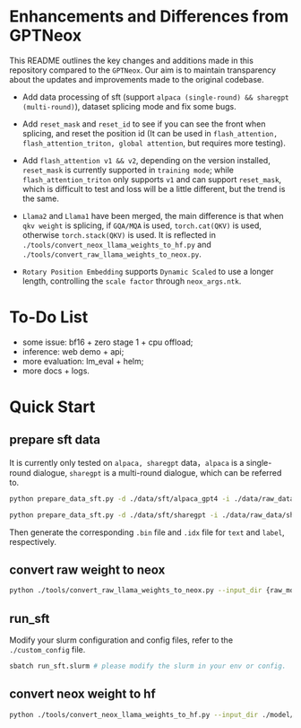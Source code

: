 # Enhancements and Differences from GPTNeox
This README outlines the key changes and additions made in this repository compared to the `GPTNeox`. Our aim is to maintain transparency about the updates and improvements made to the original codebase.

- Add data processing of sft (support `alpaca (single-round) && sharegpt (multi-round)`), dataset splicing mode and fix some bugs.

- Add `reset_mask` and `reset_id` to see if you can see the front when splicing, and reset the position id (It can be used in `flash_attention, flash_attention_triton, global attention`, but requires more testing).

- Add `flash_attention v1 && v2`, depending on the version installed, `reset_mask` is currently supported in `training mode`; while `flash_attention_triton` only supports `v1` and can support `reset_mask`, which is difficult to test and loss will be a little different, but the trend is the same.

- `Llama2` and `Llama1` have been merged, the main difference is that when `qkv weight` is splicing, if `GQA/MQA` is used, `torch.cat(QKV)` is used, otherwise `torch.stack(QKV)` is used. It is reflected in `./tools/convert_neox_llama_weights_to_hf.py` and `./tools/convert_raw_llama_weights_to_neox.py`.

- `Rotary Position Embedding` supports `Dynamic Scaled` to use a longer length, controlling the `scale factor` through `neox_args.ntk`.

# To-Do List

- some issue: bf16 + zero stage 1 + cpu offload;
- inference: web demo + api;
- more evaluation: lm_eval + helm;
- more docs + logs.


# Quick Start

## prepare sft data

It is currently only tested on `alpaca, sharegpt` data，`alpaca` is a single-round dialogue, `sharegpt` is a multi-round dialogue, which can be referred to.

```bash
python prepare_data_sft.py -d ./data/sft/alpaca_gpt4 -i ./data/raw_data/alpaca_gpt4 -t SPMTokenizer -v ./vocab_file/tokenizer.model alpaca_gpt4

python prepare_data_sft.py -d ./data/sft/sharegpt -i ./data/raw_data/sharegpt -t SPMTokenizer -v ./vocab_file/tokenizer.model sharegpt

```
Then generate the corresponding `.bin` file and `.idx` file for `text` and `label`, respectively.


## convert raw weight to neox

```bash
python ./tools/convert_raw_llama_weights_to_neox.py --input_dir {raw_model_path} --model_size 70B --output_dir ./model/pretrain/llama2/70B --num_output_shards 8 --pipeline_parallel
```

## run_sft
Modify your slurm configuration and config files, refer to the `./custom_config` file.

```bash
sbatch run_sft.slurm # please modify the slurm in your env or config.
```

## convert neox weight to hf

```bash
python ./tools/convert_neox_llama_weights_to_hf.py --input_dir ./model/pretrain/llama2/70B/global_step0/ --model_size 70B --output_dir ./model/pretrain/llama2/70B_hf
```